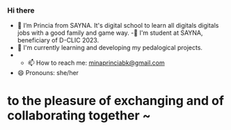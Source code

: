 ### Hi there
- 🔭 I’m Princia from SAYNA. It's digital school to learn all digitals digitals jobs with a good family and game way.
-🌱 I'm student at SAYNA, beneficiary of D-CLIC 2023.
- 🤔 I'm currently learning and developing my pedalogical projects.
-  - 📫 How to reach me: minaprinciabk@gmail.com
- 😄 Pronouns: she/her


# to the pleasure of exchanging and of collaborating together ~
